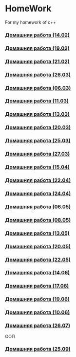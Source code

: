 # HomeWork
For my homework of c++

### [Домашняя работа  (14.02)](https://github.com/1NEKST1/HomeWork/commit/ce4f98ea250d2d708931c4722e4d4b2057595863)

### [Домашняя работа  (19.02)](https://github.com/1NEKST1/HomeWork/commit/e507b4d225a3dce4b481134d29b44c8d3a4abc2e)

### [Домашняя работа  (21.02)](https://github.com/1NEKST1/HomeWork/commit/116aefd93f7410147cf0372d46d79a80573efb8a)

### [Домашняя работа  (26.03)](https://github.com/1NEKST1/HomeWork/blob/f203606e605280c2ce5c45880ea7476fd24af6cc/TryHard.cpp)

### [Домашняя работа  (06.03)](https://github.com/1NEKST1/HomeWork/blob/main/TryHard2.cpp)

### [Домашняя работа  (11.03)](https://github.com/1NEKST1/HomeWork/blob/main/TryHard1.cpp)

### [Домашняя работа  (13.03)](https://github.com/1NEKST1/HomeWork/blob/main/TryHard3.cpp)

### [Домашняя работа  (20.03)](https://github.com/1NEKST1/HomeWork/blob/main/TryHard5.cpp)

### [Домашняя работа  (25.03)](https://github.com/1NEKST1/HomeWork/blob/main/TryHard6.cpp)

### [Домашняя работа  (27.03)](https://github.com/1NEKST1/HomeWork/blob/main/TryHard7.cpp)

### [Домашняя работа  (15.04)](https://github.com/1NEKST1/HomeWork/blob/main/TryHard8.cpp)

### [Домашняя работа  (22.04)](https://github.com/1NEKST1/HomeWork/blob/main/David.cpp)

### [Домашняя работа  (24.04)](https://github.com/1NEKST1/HomeWork/blob/main/David1.cpp)

### [Домашняя работа  (06.05)](https://github.com/1NEKST1/HomeWork/blob/main/David2.cpp)

### [Домашняя работа  (08.05)](https://github.com/1NEKST1/HomeWork/blob/main/HomeWork.cpp)

### [Домашняя работа  (13.05)](https://github.com/1NEKST1/HomeWork/blob/main/HomeWork1.cpp)

### [Домашняя работа  (20.05)](https://github.com/1NEKST1/HomeWork/blob/main/David5.cpp)

### [Домашняя работа  (22.05)](https://github.com/1NEKST1/HomeWork/blob/main/David4.cpp)

### [Домашняя работа  (14.06)](https://github.com/1NEKST1/HomeWork/blob/main/TryHard10.cpp)

### [Домашняя работа  (17.06)](https://github.com/1NEKST1/HomeWork/blob/main/HomeWork11.cpp)

### [Домашняя работа  (19.06)](https://github.com/1NEKST1/HomeWork/blob/main/Exam.cpp)

### [Домашняя работа  (10.06)](https://github.com/1NEKST1/HomeWork/blob/main/Shop.cpp)

### [Домашняя работа  (26.07)](https://github.com/1NEKST1/HomeWork/blob/main/Project.cpp)

ООП

### [Домашняя работа  (25.09)](https://github.com/1NEKST1/HomeWork/blob/main/OOP.cpp)

